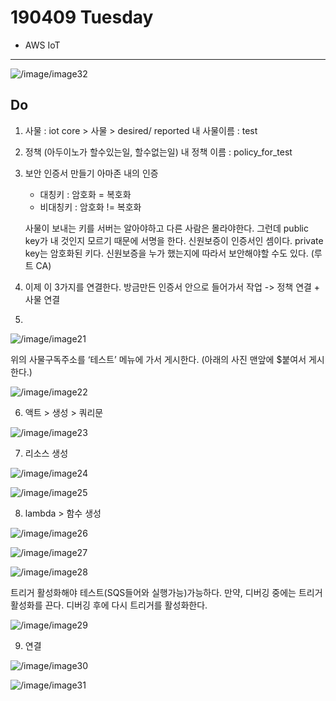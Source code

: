 190409 Tuesday
===================

- AWS IoT
----------



 
![/image/image32](/image/image32.png)



Do
------------------ 
1. 사물 : iot core > 사물 > desired/ reported
    내 사물이름 : test

2. 정책 (아두이노가 할수있는일, 할수없는일)
   내 정책 이름 : policy_for_test

3. 보안 인증서 만들기
    아마존 내의 인증
    - 대칭키 : 암호화 = 복호화
    - 비대칭키 : 암호화 != 복호화

   사물이 보내는 키를 서버는 알아야하고 다른 사람은 몰라야한다. 그런데 public key가 내 것인지 모르기 때문에 서명을 한다. 신원보증이 인증서인 셈이다. private key는 암호화된 키다. 신원보증을 누가 했는지에 따라서 보안해야할 수도 있다. (루트 CA)

4. 이제 이 3가지를 연결한다. 
    방금만든 인증서 안으로 들어가서 작업 -> 정책 연결 + 사물 연결
 
5. 

![/image/image21](/image/image21.png)

위의 사물구독주소를 ‘테스트’ 메뉴에 가서 게시한다. (아래의 사진 맨앞에 $붙여서 게시한다.)

![/image/image22](/image/image22.png)

6. 액트 > 생성 > 쿼리문

 ![/image/image23](/image/image23.png)

7. 리소스 생성

 ![/image/image24](/image/image24.png)
 
 ![/image/image25](/image/image25.png)



8. lambda > 함수 생성 

 ![/image/image26](/image/image26.png)

 ![/image/image27](/image/image27.png)


 ![/image/image28](/image/image28.png)

트리거 활성화해야 테스트(SQS들어와 실행가능)가능하다. 
만약, 디버깅 중에는 트리거 활성화를 끈다. 디버깅 후에 다시 트리거를 활성화한다. 


 ![/image/image29](/image/image29.png)


9. 연결 

 ![/image/image30](/image/image30.png)


 ![/image/image31](/image/image31.png)

 

